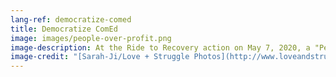 ```yaml
---
lang-ref: democratize-comed
title: Democratize ComEd
image: images/people-over-profit.png
image-description: At the Ride to Recovery action on May 7, 2020, a "People Over Profit" sign waves in the wind. Publicly-owned utilities serve people, not shareholders.
image-credit: "[Sarah-Ji/Love + Struggle Photos](http://www.loveandstrugglephotos.com/)"
---
```

